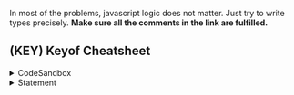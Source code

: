 In most of the problems, javascript logic does not matter. Just try to write types precisely.
**Make sure all the comments in the link are fulfilled.**

## (KEY) Keyof Cheatsheet
<details>
  <summary>CodeSandbox</summary>

https://codesandbox.io/s/key-quxy3?file=/src/index.ts
</details>

<details>
  <summary>Statement</summary>

Open the link of the problem above. Try to guess the types before hovering and seeing the answers.    
</details>
